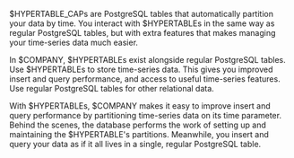 $HYPERTABLE_CAPs are PostgreSQL tables that automatically partition your data by
time. You interact with $HYPERTABLEs in the same way as regular PostgreSQL
tables, but with extra features that makes managing your time-series data much
easier.

In $COMPANY, $HYPERTABLEs exist alongside regular PostgreSQL tables. Use
$HYPERTABLEs to store time-series data. This gives you improved insert and query
performance, and access to useful time-series features. Use regular PostgreSQL
tables for other relational data.

With $HYPERTABLEs, $COMPANY makes it easy to improve insert and query
performance by partitioning time-series data on its time parameter. Behind the
scenes, the database performs the work of setting up and maintaining the
$HYPERTABLE's partitions. Meanwhile, you insert and query your data as if it all
lives in a single, regular PostgreSQL table.
